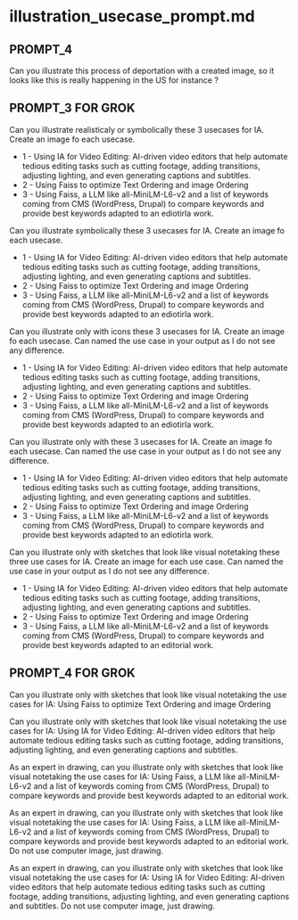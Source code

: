 # illustration_usecase_prompt.md


## PROMPT_4
Can you illustrate this process of deportation with a created image, so it looks like this is really happening in the US for instance ?


## PROMPT_3 FOR GROK
Can you illustrate realisticaly or symbolically these 3 usecases for IA. Create an image fo each usecase.
- 1 - Using IA for Video Editing: AI-driven video editors that help automate tedious editing tasks such as cutting footage, adding transitions, adjusting lighting, and even generating captions and subtitles.
- 2 - Using Faiss to optimize Text Ordering and image Ordering
- 3 - Using Faiss, a LLM like all-MiniLM-L6-v2 and a list of keywords coming from CMS (WordPress, Drupal) to compare keywords and provide best keywords adapted to an ediotirla work.


Can you illustrate symbolically these 3 usecases for IA. Create an image fo each usecase.
- 1 - Using IA for Video Editing: AI-driven video editors that help automate tedious editing tasks such as cutting footage, adding transitions, adjusting lighting, and even generating captions and subtitles.
- 2 - Using Faiss to optimize Text Ordering and image Ordering
- 3 - Using Faiss, a LLM like all-MiniLM-L6-v2 and a list of keywords coming from CMS (WordPress, Drupal) to compare keywords and provide best keywords adapted to an ediotirla work.


Can you illustrate only with icons these 3 usecases for IA. Create an image fo each usecase. Can named the use case in your output as I do not see any difference.
- 1 - Using IA for Video Editing: AI-driven video editors that help automate tedious editing tasks such as cutting footage, adding transitions, adjusting lighting, and even generating captions and subtitles.
- 2 - Using Faiss to optimize Text Ordering and image Ordering
- 3 - Using Faiss, a LLM like all-MiniLM-L6-v2 and a list of keywords coming from CMS (WordPress, Drupal) to compare keywords and provide best keywords adapted to an ediotirla work.

Can you illustrate only with  these 3 usecases for IA. Create an image fo each usecase. Can named the use case in your output as I do not see any difference.
- 1 - Using IA for Video Editing: AI-driven video editors that help automate tedious editing tasks such as cutting footage, adding transitions, adjusting lighting, and even generating captions and subtitles.
- 2 - Using Faiss to optimize Text Ordering and image Ordering
- 3 - Using Faiss, a LLM like all-MiniLM-L6-v2 and a list of keywords coming from CMS (WordPress, Drupal) to compare keywords and provide best keywords adapted to an ediotirla work.


Can you illustrate only with sketches that look like visual notetaking these three use cases for IA. Create an image for each use case. Can named the use case in your output as I do not see any difference.
- 1 - Using IA for Video Editing: AI-driven video editors that help automate tedious editing tasks such as cutting footage, adding transitions, adjusting lighting, and even generating captions and subtitles.
- 2 - Using Faiss to optimize Text Ordering and image Ordering
- 3 - Using Faiss, a LLM like all-MiniLM-L6-v2 and a list of keywords coming from CMS (WordPress, Drupal) to compare keywords and provide best keywords adapted to an editorial work.


## PROMPT_4 FOR GROK


Can you illustrate only with sketches that look like visual notetaking the use cases for IA: Using Faiss to optimize Text Ordering and image Ordering


Can you illustrate only with sketches that look like visual notetaking the use cases for IA: Using IA for Video Editing: AI-driven video editors that help automate tedious editing tasks such as cutting footage, adding transitions, adjusting lighting, and even generating captions and subtitles.


As an expert in drawing, can you illustrate only with sketches that look like visual notetaking the use cases for IA: Using Faiss, a LLM like all-MiniLM-L6-v2 and a list of keywords coming from CMS (WordPress, Drupal) to compare keywords and provide best keywords adapted to an editorial work.



As an expert in drawing, can you illustrate only with sketches that look like visual notetaking the use cases for IA: Using Faiss, a LLM like all-MiniLM-L6-v2 and a list of keywords coming from CMS (WordPress, Drupal) to compare keywords and provide best keywords adapted to an editorial work. Do not use computer image, just drawing.


As an expert in drawing, can you illustrate only with sketches that look like visual notetaking the use cases for IA: Using IA for Video Editing: AI-driven video editors that help automate tedious editing tasks such as cutting footage, adding transitions, adjusting lighting, and even generating captions and subtitles. Do not use computer image, just drawing.



